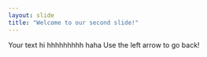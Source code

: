 ```yaml
---
layout: slide
title: "Welcome to our second slide!"
---
```

Your text hi hhhhhhhhh haha
Use the left arrow to go back!
